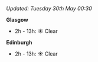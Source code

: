 *Updated: Tuesday 30th May 00:30*

**Glasgow**

* 2h - 13h: :sunny: Clear

**Edinburgh**

* 2h - 13h: :sunny: Clear
